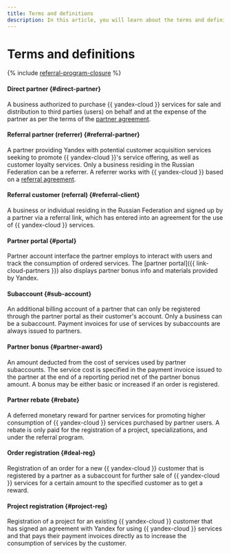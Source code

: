 ```yaml
---
title: Terms and definitions
description: In this article, you will learn about the terms and definitions of the {{ yandex-cloud }} partner program.
---
```


# Terms and definitions

{% include [referral-program-closure](../_includes/partner/referral-program-closure.md) %}

#### Direct partner {#direct-partner}

A business authorized to purchase {{ yandex-cloud }} services for sale and distribution to third parties (users) on behalf and at the expense of the partner as per the terms of the [partner agreement](https://yandex.ru/legal/cloud_partnership/?lang=en).

#### Referral partner (referrer) {#referral-partner}

A partner providing Yandex with potential customer acquisition services seeking to promote {{ yandex-cloud }}'s service offering, as well as customer loyalty services. Only a business residing in the Russian Federation can be a referrer. A referrer works with {{ yandex-cloud }} based on a [referral agreement](https://yandex.ru/legal/cloud_referral/?lang=en).

#### Referral customer (referral) {#referral-client}

A business or individual residing in the Russian Federation and signed up by a partner via a referral link, which has entered into an agreement for the use of {{ yandex-cloud }} services.

#### Partner portal {#portal}

Partner account interface the partner employs to interact with users and track the consumption of ordered services. The [partner portal]({{ link-cloud-partners }}) also displays partner bonus info and materials provided by Yandex.

#### Subaccount {#sub-account}

An additional billing account of a partner that can only be registered through the partner portal as their customer's account. Only a business can be a subaccount. Payment invoices for use of services by subaccounts are always issued to partners.

#### Partner bonus {#partner-award}

An amount deducted from the cost of services used by partner subaccounts. The service cost is specified in the payment invoice issued to the partner at the end of a reporting period net of the partner bonus amount. A bonus may be either basic or increased if an order is registered.

#### Partner rebate {#rebate}

A deferred monetary reward for partner services for promoting higher consumption of {{ yandex-cloud }} services purchased by partner users. A rebate is only paid for the registration of a project, specializations, and under the referral program.

#### Order registration {#deal-reg}

Registration of an order for a new {{ yandex-cloud }} customer that is registered by a partner as a subaccount for further sale of {{ yandex-cloud }} services for a certain amount to the specified customer as to get a reward.

#### Project registration {#project-reg}

Registration of a project for an existing {{ yandex-cloud }} customer that has signed an agreement with Yandex for using {{ yandex-cloud }} services and that pays their payment invoices directly as to increase the consumption of services by the customer.
